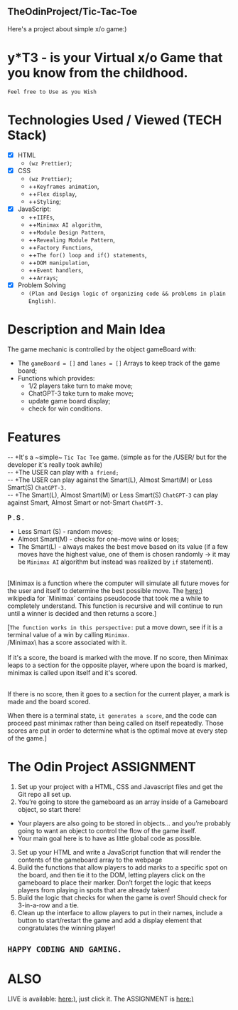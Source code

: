 ## TheOdinProject/Tic-Tac-Toe

Here's a project about simple x/o game:)<br>
# <b>y*T3</b> - is your Virtual x/o Game that you know from the childhood.<br>
`Feel free to Use as you Wish`

# Technologies Used / Viewed (TECH Stack)

- [x] HTML 
  - `(wz Prettier)`;
- [x] CSS 
  - `(wz Prettier)`;
  - ++`Keyframes animation`, 
  - ++`Flex display`, 
  - ++`Styling`;
- [x] JavaScript:
  - ++`IIFEs`, 
  - ++`Minimax AI algorithm`,
  - ++`Module Design Pattern`,
  - ++`Revealing Module Pattern`, 
  - ++`Factory Functions`, 
  - ++`The for() loop and if() statements`, 
  - ++`DOM manipulation`, 
  - ++`Event handlers`, 
  - ++`Arrays`;
- [x] Problem Solving 
  - `(Plan and Design logic of organizing code && problems in plain English)`.

# Description and Main Idea
The game mechanic is controlled by the object gameBoard with: 
- The `gameBoard = []` and `lanes = []` Arrays to keep track of the game board;
- Functions which provides:
  - 1/2 players take turn to make move;
  - ChatGPT-3 take turn to make move;
  - update game board display;
  - check for win conditions.

#  Features
-- +It's a ~simple~ `Tic Tac Toe` game. (simple as for the /USER/ but for the developer it's really took awhile)<br>
-- +The USER can play with `a friend;`<br>
-- +The USER can play against the Smart(L), Almost Smart(M) or Less Smart(S) `ChatGPT-3.`<br>
-- +The Smart(L), Almost Smart(M) or Less Smart(S) `ChatGPT-3` can play against Smart, Almost Smart or not-Smart `ChatGPT-3.`<br>
<br>
<b>P . S .</b><br>

- Less Smart (S) - random moves;
- Almost Smart(M) - checks for one-move wins or loses;
- The Smart(L) - always makes the best move based on its value (if a few moves have the highest value, one of them is chosen randomly -> it may be `Minimax AI` algorithm but instead was realized by `if` statement).<br>
<br>
[Minimax is a function where the computer will simulate all future moves for the user and itself to determine the best possible move. The <a href="https://en.wikipedia.org/wiki/Minimax">here:)</a> wikipedia for `Minimax` contains pseudocode that took me a while to completely understand. This function is recursive and will continue to run until a winner is decided and then returns a score.]

[`The function works in this perspective:` put a move down, see if it is a terminal value of a win by calling `Minimax`.<br>
/Minimax\ has a score associated with it.<br><br>
If it's a score, the board is marked with the move. If no score, then Minimax leaps to a section for the opposite player, where upon the board is marked, minimax is called upon itself and it's scored.<br><br>

If there is no score, then it goes to a section for the current player, a mark is made and the board scored.

When there is a terminal state, `it generates a score`, and the code can proceed past minimax rather than being called on itself repeatedly. Those scores are put in order to determine what is the optimal move at every step of the game.]

# The Odin Project ASSIGNMENT

1. Set up your project with a HTML, CSS and Javascript files and get the Git repo all set up.
2. You’re going to store the gameboard as an array inside of a Gameboard object, so start there! 
- Your players are also going to be stored in objects… and you’re probably going to want an object to control the flow of the game itself.
- Your main goal here is to have as little global code as possible.
3. Set up your HTML and write a JavaScript function that will render the contents of the gameboard array to the webpage
4. Build the functions that allow players to add marks to a specific spot on the board, and then tie it to the DOM, letting players click on the gameboard to place their marker. Don’t forget the logic that keeps players from playing in spots that are already taken!
5. Build the logic that checks for when the game is over! Should check for 3-in-a-row and a tie.
6. Clean up the interface to allow players to put in their names, include a button to start/restart the game and add a display element that congratulates the winning player!

## `HAPPY CODING AND GAMING.`


# ALSO 

LIVE is available: <a href="https://tezv-t3-tic-tac-toe.netlify.app/">here:)</a>, just click it.
The ASSIGNMENT is <a href="https://www.theodinproject.com/paths/full-stack-javascript/courses/javascript/lessons/tic-tac-toe">here:)</a>